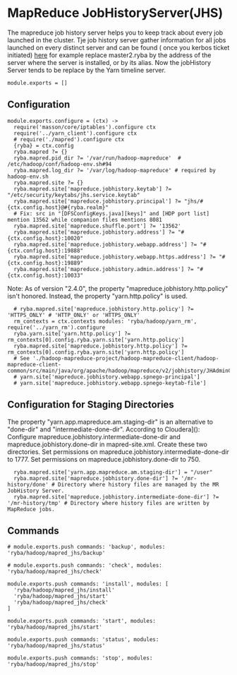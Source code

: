 
# MapReduce JobHistoryServer(JHS)
The mapreduce job history server helps you to keep track about every job launched in the cluster.
Tje job history server gather information for all jobs launched on every distinct server and can be found ( once you kerbos ticket initiated) [here](http://master1.ryba:19888/jobhistory) for example
replace master2.ryba by the address of the server where the server is installed, or by its alias.
Now the jobHistory Server tends to be replace by the Yarn timeline server.


    module.exports = []

## Configuration

    module.exports.configure = (ctx) ->
      require('masson/core/iptables').configure ctx
      require('../yarn_client').configure ctx
      # require('./mapred').configure ctx
      {ryba} = ctx.config
      ryba.mapred ?= {}
      ryba.mapred.pid_dir ?= '/var/run/hadoop-mapreduce'  # /etc/hadoop/conf/hadoop-env.sh#94
      ryba.mapred.log_dir ?= '/var/log/hadoop-mapreduce' # required by hadoop-env.sh
      ryba.mapred.site ?= {}
      ryba.mapred.site['mapreduce.jobhistory.keytab'] ?= "/etc/security/keytabs/jhs.service.keytab"
      ryba.mapred.site['mapreduce.jobhistory.principal'] ?= "jhs/#{ctx.config.host}@#{ryba.realm}"
      # Fix: src in "[DFSConfigKeys.java][keys]" and [HDP port list] mention 13562 while companion files mentions 8081
      ryba.mapred.site['mapreduce.shuffle.port'] ?= '13562'
      ryba.mapred.site['mapreduce.jobhistory.address'] ?= "#{ctx.config.host}:10020"
      ryba.mapred.site['mapreduce.jobhistory.webapp.address'] ?= "#{ctx.config.host}:19888"
      ryba.mapred.site['mapreduce.jobhistory.webapp.https.address'] ?= "#{ctx.config.host}:19889"
      ryba.mapred.site['mapreduce.jobhistory.admin.address'] ?= "#{ctx.config.host}:10033"

Note: As of version "2.4.0", the property "mapreduce.jobhistory.http.policy"
isn't honored. Instead, the property "yarn.http.policy" is used.

      # ryba.mapred.site['mapreduce.jobhistory.http.policy'] ?= 'HTTPS_ONLY' # 'HTTP_ONLY' or 'HTTPS_ONLY'
      rm_contexts = ctx.contexts modules: 'ryba/hadoop/yarn_rm', require('../yarn_rm').configure
      ryba.yarn.site['yarn.http.policy'] ?= rm_contexts[0].config.ryba.yarn.site['yarn.http.policy']
      ryba.mapred.site['mapreduce.jobhistory.http.policy'] ?= rm_contexts[0].config.ryba.yarn.site['yarn.http.policy']
      # See './hadoop-mapreduce-project/hadoop-mapreduce-client/hadoop-mapreduce-client-common/src/main/java/org/apache/hadoop/mapreduce/v2/jobhistory/JHAdminConfig.java#158'
      # yarn.site['mapreduce.jobhistory.webapp.spnego-principal']
      # yarn.site['mapreduce.jobhistory.webapp.spnego-keytab-file']

## Configuration for Staging Directories

The property "yarn.app.mapreduce.am.staging-dir" is an alternative to "done-dir"
and "intermediate-done-dir". According to Cloudera](): Configure 
mapreduce.jobhistory.intermediate-done-dir and mapreduce.jobhistory.done-dir in
mapred-site.xml. Create these two directories. Set permissions on
mapreduce.jobhistory.intermediate-done-dir to 1777. Set permissions on
mapreduce.jobhistory.done-dir to 750.

      ryba.mapred.site['yarn.app.mapreduce.am.staging-dir'] = "/user"
      ryba.mapred.site['mapreduce.jobhistory.done-dir'] ?= '/mr-history/done' # Directory where history files are managed by the MR JobHistory Server.
      ryba.mapred.site['mapreduce.jobhistory.intermediate-done-dir'] ?= '/mr-history/tmp' # Directory where history files are written by MapReduce jobs.

## Commands

    # module.exports.push commands: 'backup', modules: 'ryba/hadoop/mapred_jhs/backup'

    # module.exports.push commands: 'check', modules: 'ryba/hadoop/mapred_jhs/check'

    module.exports.push commands: 'install', modules: [
      'ryba/hadoop/mapred_jhs/install'
      'ryba/hadoop/mapred_jhs/start'
      'ryba/hadoop/mapred_jhs/check'
    ]

    module.exports.push commands: 'start', modules: 'ryba/hadoop/mapred_jhs/start'

    module.exports.push commands: 'status', modules: 'ryba/hadoop/mapred_jhs/status'

    module.exports.push commands: 'stop', modules: 'ryba/hadoop/mapred_jhs/stop'
